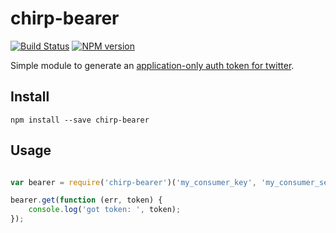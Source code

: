 # chirp-bearer

[![Build Status](https://travis-ci.org/swhite24/chirp-bearer.png)](https://travis-ci.org/swhite24/chirp-bearer)
[![NPM version](https://badge.fury.io/js/chirp-bearer.svg)](http://badge.fury.io/js/chirp-bearer)

Simple module to generate an [application-only auth token for twitter](https://dev.twitter.com/docs/auth/application-only-auth).

## Install

```
npm install --save chirp-bearer
```

## Usage

```javascript

var bearer = require('chirp-bearer')('my_consumer_key', 'my_consumer_secret');

bearer.get(function (err, token) {
	console.log('got token: ', token);
});

```